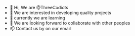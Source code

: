 - 👋 Hi, We are @ThreeCodiots
- 👀 We are interested in developing quality projects
- 🌱 currently we are learning 
- 💞️ We are looking forward to collaborate with other peoples 
- 📫 Contact us by on our email 

<!---
ThreeCodiots/ThreeCodiots is a ✨ special ✨ repository because its `README.md` (this file) appears on your GitHub profile.
You can click the Preview link to take a look at your changes.
--->
